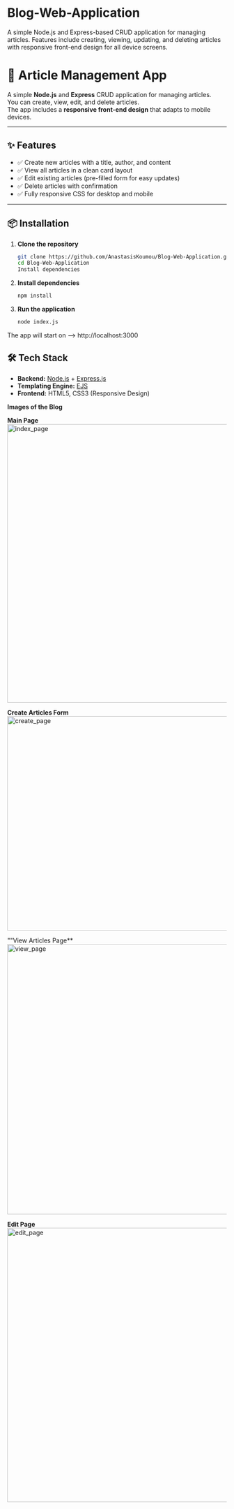 # Blog-Web-Application
A simple Node.js and Express-based CRUD application for managing articles. Features include creating, viewing, updating, and deleting articles with responsive front-end design for all device screens.

# 📰 Article Management App  

A simple **Node.js** and **Express** CRUD application for managing articles.  
You can create, view, edit, and delete articles.  
The app includes a **responsive front-end design** that adapts to mobile devices.  

---

## ✨ Features  
- ✅ Create new articles with a title, author, and content  
- ✅ View all articles in a clean card layout  
- ✅ Edit existing articles (pre-filled form for easy updates)  
- ✅ Delete articles with confirmation  
- ✅ Fully responsive CSS for desktop and mobile  

---

## 📦 Installation  

1. **Clone the repository**  
   ```bash
   git clone https://github.com/AnastasisKoumou/Blog-Web-Application.git
   cd Blog-Web-Application
   Install dependencies
2. **Install dependencies**
   ```bash
   npm install
3. **Run the application**
   ```bash
   node index.js

The app will start on --> http://localhost:3000

## 🛠 Tech Stack  

- **Backend:** [Node.js](https://nodejs.org/) + [Express.js](https://expressjs.com/)  
- **Templating Engine:** [EJS](https://ejs.co/)  
- **Frontend:** HTML5, CSS3 (Responsive Design)  

**Images of the Blog**

**Main Page**
<img width="1360" height="638" alt="index_page" src="https://github.com/user-attachments/assets/250cefe6-f298-476a-8dbe-fbf1e3fdfb68" />

**Create Articles Form**
<img width="557" height="491" alt="create_page" src="https://github.com/user-attachments/assets/f9d60884-5dc8-4dd4-80ed-eec376ce22c5" />

""View Articles Page**
<img width="1312" height="619" alt="view_page" src="https://github.com/user-attachments/assets/79719649-55be-43ca-b7dc-ba0bc6d9b84e" />

**Edit Page**
<img width="1320" height="628" alt="edit_page" src="https://github.com/user-attachments/assets/a2bebfbc-2548-4768-8d2d-af1a32eefc7f" />
